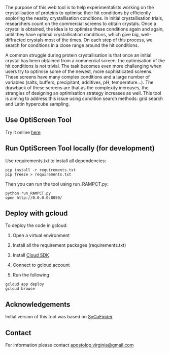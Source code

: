 The purpose of this web tool is to help experimentalists working on the crystallisation of proteins to optimise their hit conditions by efficiently exploring the nearby crystallisation conditions. In initial crystallisation trials, researchers count on the commercial screens to obtain crystals. Once a crystal is obtained, the idea is to optimise these conditions again and again, until they have optimal crystallisation conditions, which give big, well-diffracted crystals most of the times. On each step of this process, we search for conditions in a close range around the hit conditions.

A common struggle during protein crystallisation is that once an initial crystal has been obtained from a commercial screen, the optimisation of the hit conditions is not trivial. The task becomes even more challenging when users try to optimise some of the newest, more sophisticated screens. These screens have many complex conditions and a large number of variables (salts, buffers, precipitant, additives, pH, temperature…). The drawback of these screens are that as the complexity increases, the strangles of designing an optimisation strategy increases as well. This tool is aiming to address this issue using condition search methods: grid search and Latin hypercube sampling. 

## Use OptiScreen Tool 

Try it online [here](https://ramp-mdl.appspot.com)

## Run OptiScreen Tool locally (for development)

Use requirements.txt to install all dependencies: 
```
pip install -r requirements.txt 
pip freeze > requirements.txt 
```

Then you can run the tool using run_RAMPCT.py:
```
python run_RAMPCT.py 
open http://0.0.0.0:8050/
```

## Deploy with gcloud 
To deploy the code in gcloud:
1. Open a virtual environment

2. Install all the requirement packages (requirements.txt)

3. Install [Cloud SDK](https://cloud.google.com/sdk/docs/quickstart-macos) 

4. Connect to gcloud account 

5. Run the following
```
gcloud app deploy 
gcloud browse 
```

## Acknowledgements 
Initial version of this tool was based on [SyCoFinder](https://github.com/ltalirz/sycofinder)

## Contact
For information please contact apostolop.virginia@gmail.com
